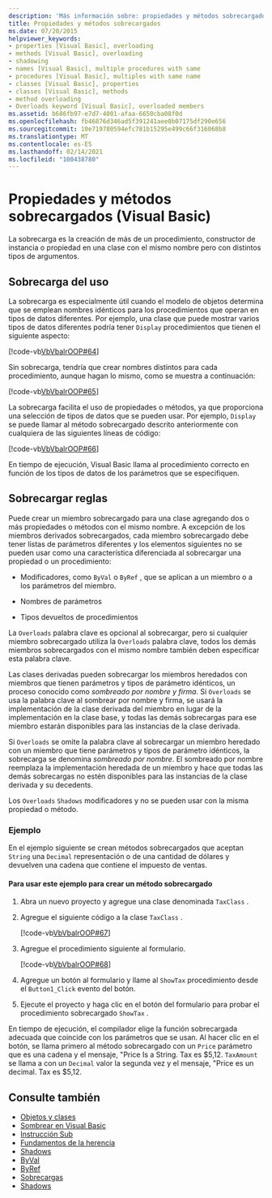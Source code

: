 ```yaml
---
description: 'Más información sobre: propiedades y métodos sobrecargados (Visual Basic)'
title: Propiedades y métodos sobrecargados
ms.date: 07/20/2015
helpviewer_keywords:
- properties [Visual Basic], overloading
- methods [Visual Basic], overloading
- shadowing
- names [Visual Basic], multiple procedures with same
- procedures [Visual Basic], multiples with same name
- classes [Visual Basic], properties
- classes [Visual Basic], methods
- method overloading
- Overloads keyword [Visual Basic], overloaded members
ms.assetid: b686fb97-e7d7-4001-afaa-6650cba08f0d
ms.openlocfilehash: fb46876d346ad5f391241aee0b07175df290e656
ms.sourcegitcommit: 10e719780594efc781b15295e499c66f316068b8
ms.translationtype: MT
ms.contentlocale: es-ES
ms.lasthandoff: 02/14/2021
ms.locfileid: "100438780"
---
```

# <a name="overloaded-properties-and-methods-visual-basic"></a>Propiedades y métodos sobrecargados (Visual Basic)

La sobrecarga es la creación de más de un procedimiento, constructor de instancia o propiedad en una clase con el mismo nombre pero con distintos tipos de argumentos.

## <a name="overloading-usage"></a>Sobrecarga del uso

La sobrecarga es especialmente útil cuando el modelo de objetos determina que se emplean nombres idénticos para los procedimientos que operan en tipos de datos diferentes. Por ejemplo, una clase que puede mostrar varios tipos de datos diferentes podría tener `Display` procedimientos que tienen el siguiente aspecto:

[!code-vb[VbVbalrOOP#64](~/samples/snippets/visualbasic/VS_Snippets_VBCSharp/VbVbalrOOP/VB/OOP.vb#64)]

Sin sobrecarga, tendría que crear nombres distintos para cada procedimiento, aunque hagan lo mismo, como se muestra a continuación:

[!code-vb[VbVbalrOOP#65](~/samples/snippets/visualbasic/VS_Snippets_VBCSharp/VbVbalrOOP/VB/OOP.vb#65)]

La sobrecarga facilita el uso de propiedades o métodos, ya que proporciona una selección de tipos de datos que se pueden usar. Por ejemplo, `Display` se puede llamar al método sobrecargado descrito anteriormente con cualquiera de las siguientes líneas de código:

[!code-vb[VbVbalrOOP#66](~/samples/snippets/visualbasic/VS_Snippets_VBCSharp/VbVbalrOOP/VB/OOP.vb#66)]

En tiempo de ejecución, Visual Basic llama al procedimiento correcto en función de los tipos de datos de los parámetros que se especifiquen.

## <a name="overloading-rules"></a>Sobrecargar reglas

 Puede crear un miembro sobrecargado para una clase agregando dos o más propiedades o métodos con el mismo nombre. A excepción de los miembros derivados sobrecargados, cada miembro sobrecargado debe tener listas de parámetros diferentes y los elementos siguientes no se pueden usar como una característica diferenciada al sobrecargar una propiedad o un procedimiento:

- Modificadores, como `ByVal` o `ByRef` , que se aplican a un miembro o a los parámetros del miembro.

- Nombres de parámetros

- Tipos devueltos de procedimientos

La `Overloads` palabra clave es opcional al sobrecargar, pero si cualquier miembro sobrecargado utiliza la `Overloads` palabra clave, todos los demás miembros sobrecargados con el mismo nombre también deben especificar esta palabra clave.

Las clases derivadas pueden sobrecargar los miembros heredados con miembros que tienen parámetros y tipos de parámetro idénticos, un proceso conocido como *sombreado por nombre y firma*. Si `Overloads` se usa la palabra clave al sombrear por nombre y firma, se usará la implementación de la clase derivada del miembro en lugar de la implementación en la clase base, y todas las demás sobrecargas para ese miembro estarán disponibles para las instancias de la clase derivada.

Si `Overloads` se omite la palabra clave al sobrecargar un miembro heredado con un miembro que tiene parámetros y tipos de parámetro idénticos, la sobrecarga se denomina *sombreado por nombre*. El sombreado por nombre reemplaza la implementación heredada de un miembro y hace que todas las demás sobrecargas no estén disponibles para las instancias de la clase derivada y su decedents.

Los `Overloads` `Shadows` modificadores y no se pueden usar con la misma propiedad o método.

### <a name="example"></a>Ejemplo

En el ejemplo siguiente se crean métodos sobrecargados que aceptan `String` una `Decimal` representación o de una cantidad de dólares y devuelven una cadena que contiene el impuesto de ventas.

#### <a name="to-use-this-example-to-create-an-overloaded-method"></a>Para usar este ejemplo para crear un método sobrecargado

1. Abra un nuevo proyecto y agregue una clase denominada `TaxClass` .

2. Agregue el siguiente código a la clase `TaxClass` .

    [!code-vb[VbVbalrOOP#67](~/samples/snippets/visualbasic/VS_Snippets_VBCSharp/VbVbalrOOP/VB/OOP.vb#67)]

3. Agregue el procedimiento siguiente al formulario.

    [!code-vb[VbVbalrOOP#68](~/samples/snippets/visualbasic/VS_Snippets_VBCSharp/VbVbalrOOP/VB/OOP.vb#68)]

4. Agregue un botón al formulario y llame al `ShowTax` procedimiento desde el `Button1_Click` evento del botón.

5. Ejecute el proyecto y haga clic en el botón del formulario para probar el procedimiento sobrecargado `ShowTax` .

En tiempo de ejecución, el compilador elige la función sobrecargada adecuada que coincide con los parámetros que se usan. Al hacer clic en el botón, se llama primero al método sobrecargado con un `Price` parámetro que es una cadena y el mensaje, "Price Is a String. Tax es $5,12. `TaxAmount` se llama a con un `Decimal` valor la segunda vez y el mensaje, "Price es un decimal. Tax es $5,12.

## <a name="see-also"></a>Consulte también

- [Objetos y clases](index.md)
- [Sombrear en Visual Basic](../declared-elements/shadowing.md)
- [Instrucción Sub](../../../language-reference/statements/sub-statement.md)
- [Fundamentos de la herencia](inheritance-basics.md)
- [Shadows](../../../language-reference/modifiers/shadows.md)
- [ByVal](../../../language-reference/modifiers/byval.md)
- [ByRef](../../../language-reference/modifiers/byref.md)
- [Sobrecargas](../../../language-reference/modifiers/overloads.md)
- [Shadows](../../../language-reference/modifiers/shadows.md)
